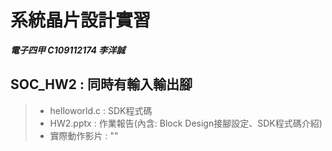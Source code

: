 # 系統晶片設計實習
***電子四甲 C109112174 李洋誠***
## SOC_HW2 : 同時有輸入輸出腳
> - helloworld.c : SDK程式碼
> - HW2.pptx : 作業報告(內含: Block Design接腳設定、SDK程式碼介紹)
> - 實際動作影片 : ""
